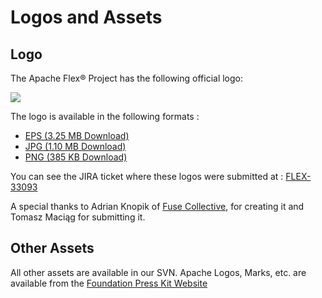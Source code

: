 <!--
 
 Licensed to the Apache Software Foundation (ASF) under one or more
 contributor license agreements.  See the NOTICE file distributed with
 this work for additional information regarding copyright ownership.
 The ASF licenses this file to You under the Apache License, Version 2.0
 (the "License"); you may not use this file except in compliance with
 the License.  You may obtain a copy of the License at
 
 http://www.apache.org/licenses/LICENSE-2.0
 
 Unless required by applicable law or agreed to in writing, software
 distributed under the License is distributed on an "AS IS" BASIS,
 WITHOUT WARRANTIES OR CONDITIONS OF ANY KIND, either express or implied.
 See the License for the specific language governing permissions and
 limitations under the License.
 
-->
# Logos and Assets

## Logo
<p>The Apache Flex® Project has the following official logo:</p>
<img src="images/logo_01_fullcolor-sm.png" />

<p>The logo is available in the following formats :</p>
<ul class="arrow_list">
    <li><a href="https://issues.apache.org/jira/secure/attachment/12513945/apache_flex_eps.zip">EPS (3.25 MB Download)</a></li>
    <li><a href="https://issues.apache.org/jira/secure/attachment/12513946/apache_flex_jpg.zip">JPG (1.10 MB Download)</a></li>
    <li><a href="https://issues.apache.org/jira/secure/attachment/12513947/apache_flex_png.zip">PNG (385 KB Download)</a></li>
</ul>
<p>You can see the JIRA ticket where these logos were submitted at : <a href="https://issues.apache.org/jira/browse/FLEX-33093">FLEX-33093</a></p>
<p>A special thanks to Adrian Knopik of <a href="http://www.fusecollective.com" rel="nofollow">Fuse Collective</a>, for creating it and Tomasz Maciąg for submitting it. </p>

## Other Assets
<p>All other assets are available in our SVN. Apache Logos, Marks, etc. are available from the <a href="http://www.apache.org/foundation/press/kit/">Foundation Press Kit Website</a></p>